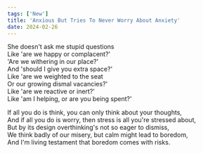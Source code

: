 ```yaml
---
tags: ['New']
title: 'Anxious But Tries To Never Worry About Anxiety'
date: 2024-02-26
---
```


She doesn't ask me stupid questions  
Like 'are we happy or complacent?'  
'Are we withering in our place?'  
And 'should I give you extra space?'  
Like 'are we weighted to the seat  
Or our growing dismal vacancies?'  
Like 'are we reactive or inert?'  
Like 'am I helping, or are you being spent?'

If all you do is think, you can only think about your thoughts,  
And if all you do is worry, then stress is all you're stressed about,  
But by its design overthinking's not so eager to dismiss,  
We think badly of our misery, but calm might lead to boredom,  
And I'm living testament that boredom comes with risks.
